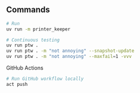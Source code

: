 ## Commands

```sh
# Run
uv run -m printer_keeper

# Continuous testing
uv run ptw .
uv run ptw . -m "not annoying" --snapshot-update
uv run ptw . -m "not annoying" --maxfail=1 -vvv
```

GitHub Actions

```sh
# Run GitHub workflow locally
act push
```
